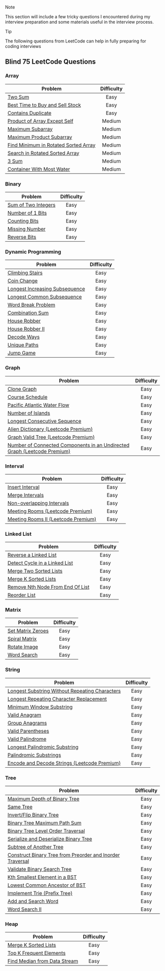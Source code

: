 > [!NOTE]
> This section will include a few tricky questions I encountered during my interview preparation and some materials useful in the interview process.

> [!TIP]
> The following questions from LeetCode can help in fully preparing for coding interviews

## Blind 75 LeetCode Questions
### Array
| Problem | Difficulty |
| ------- | :--------: |
| [Two Sum](https://leetcode.com/problems/two-sum/) | Easy |
| [Best Time to Buy and Sell Stock](https://leetcode.com/problems/best-time-to-buy-and-sell-stock/) | Easy |
| [Contains Duplicate](https://leetcode.com/problems/contains-duplicate/) | Easy |
| [Product of Array Except Self](https://leetcode.com/problems/product-of-array-except-self/) | Medium |
| [Maximum Subarray](https://leetcode.com/problems/maximum-subarray/) | Medium |
| [Maximum Product Subarray](https://leetcode.com/problems/maximum-product-subarray/) | Medium |
| [Find Minimum in Rotated Sorted Array](https://leetcode.com/problems/find-minimum-in-rotated-sorted-array/) | Medium |
| [Search in Rotated Sorted Array](https://leetcode.com/problems/search-in-rotated-sorted-array/) | Medium |
| [3 Sum](https://leetcode.com/problems/3sum/) | Medium |
| [Container With Most Water](https://leetcode.com/problems/container-with-most-water/) | Medium |
### Binary
| Problem | Difficulty |
| ------- | :--------: |
| [Sum of Two Integers]() | Easy |
| [Number of 1 Bits]() | Easy |
| [Counting Bits]() | Easy |
| [Missing Number]() | Easy |
| [Reverse Bits]() | Easy |
### Dynamic Programming
| Problem | Difficulty |
| ------- | :--------: |
| [Climbing Stairs]() | Easy |
| [Coin Change]() | Easy |
| [Longest Increasing Subsequence]() | Easy |
| [Longest Common Subsequence]() | Easy |
| [Word Break Problem]() | Easy |
| [Combination Sum]() | Easy |
| [House Robber]() | Easy |
| [House Robber II]() | Easy |
| [Decode Ways]() | Easy |
| [Unique Paths]() | Easy |
| [Jump Game]() | Easy |
### Graph
| Problem | Difficulty |
| ------- | :--------: |
| [Clone Graph]() | Easy |
| [Course Schedule]() | Easy |
| [Pacific Atlantic Water Flow]() | Easy |
| [Number of Islands]() | Easy |
| [Longest Consecutive Sequence]() | Easy |
| [Alien Dictionary (Leetcode Premium)]() | Easy |
| [Graph Valid Tree (Leetcode Premium)]() | Easy |
| [Number of Connected Components in an Undirected Graph (Leetcode Premium)]() | Easy |
### Interval
| Problem | Difficulty |
| ------- | :--------: |
| [Insert Interval]() | Easy |
| [Merge Intervals]() | Easy |
| [Non-overlapping Intervals]() | Easy |
| [Meeting Rooms (Leetcode Premium)]() | Easy |
| [Meeting Rooms II (Leetcode Premium)]() | Easy |
### Linked List
| Problem | Difficulty |
| ------- | :--------: |
| [Reverse a Linked List]() | Easy |
| [Detect Cycle in a Linked List]() | Easy |
| [Merge Two Sorted Lists]() | Easy |
| [Merge K Sorted Lists]() | Easy |
| [Remove Nth Node From End Of List]() | Easy |
| [Reorder List]() | Easy |
### Matrix
| Problem | Difficulty |
| ------- | :--------: |
| [Set Matrix Zeroes]() | Easy |
| [Spiral Matrix]() | Easy |
| [Rotate Image]() | Easy |
| [Word Search]() | Easy |
### String
| Problem | Difficulty |
| ------- | :--------: |
| [Longest Substring Without Repeating Characters]() | Easy |
| [Longest Repeating Character Replacement]() | Easy |
| [Minimum Window Substring]() | Easy |
| [Valid Anagram]() | Easy |
| [Group Anagrams]() | Easy |
| [Valid Parentheses]() | Easy |
| [Valid Palindrome]() | Easy |
| [Longest Palindromic Substring]() | Easy |
| [Palindromic Substrings]() | Easy |
| [Encode and Decode Strings (Leetcode Premium)]() | Easy |
### Tree
| Problem | Difficulty |
| ------- | :--------: |
| [Maximum Depth of Binary Tree]() | Easy |
| [Same Tree]() | Easy |
| [Invert/Flip Binary Tree]() | Easy |
| [Binary Tree Maximum Path Sum]() | Easy |
| [Binary Tree Level Order Traversal]() | Easy |
| [Serialize and Deserialize Binary Tree]() | Easy |
| [Subtree of Another Tree]() | Easy |
| [Construct Binary Tree from Preorder and Inorder Traversal]() | Easy |
| [Validate Binary Search Tree]() | Easy |
| [Kth Smallest Element in a BST]() | Easy |
| [Lowest Common Ancestor of BST]() | Easy |
| [Implement Trie (Prefix Tree)]() | Easy |
| [Add and Search Word]() | Easy |
| [Word Search II]() | Easy |
### Heap
| Problem | Difficulty |
| ------- | :--------: |
| [Merge K Sorted Lists]() | Easy |
| [Top K Frequent Elements]() | Easy |
| [Find Median from Data Stream]() | Easy |
